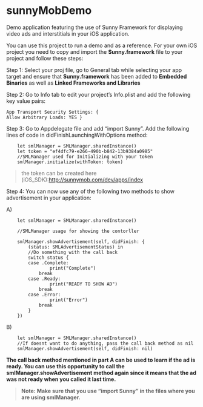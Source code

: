 # sunnyMobDemo
Demo application featuring the use of Sunny Framework for displaying video ads and interstitials in your iOS application. 


You can use this project to run a demo and as a reference. 
For your own iOS project you need to copy and import the **Sunny.framework** file to your project and follow these steps:

Step 1: Select your proj file, go to General tab while selecting your app target and ensure that **Sunny.framework** has been added to **Embedded Binaries** as well as **Linked Frameworks and Libraries**

Step 2: Go to Info tab to edit your project’s Info.plist and add the following key value pairs:

	
	App Transport Security Settings: {
	Allow Arbitrary Loads: YES }
	

Step 3: Go to Appdelegate file and add “import Sunny”. Add the following lines of code in didFinishLaunchingWithOptions method:
        
        
        let smlManager = SMLManager.sharedInstance()
        let token = "ef4dfc79-e266-490b-b842-13b9384a0985"
        //SMLManager used for Initializing with your token
        smlManager.initialize(withToken: token)
        
        
 > the token can be created here (iOS_SDK):http://sunnymob.com/dev/apps/index
 
  Step 4: You can now use any of the following two methods to show advertisement in your application:
  
  A)
  
    	
    	let smlManager = SMLManager.sharedInstance()

        //SMLManager usage for showing the contorller

        smlManager.showAdvertisement(self, didFinish: {
            (status: SMLAdvertisementStatus) in
            //Do something with the call back
            switch status {
            case .Complete:
                    print("Complete")
                break
            case .Ready:
                    print("READY TO SHOW AD")
                break
            case .Error:
                    print("Error")
                break
            }
        })
        
        
  B)
  
  	
    	let smlManager = SMLManager.sharedInstance()
        //If doesnt want to do anything, pass the call back method as nil
        smlManager.showAdvertisement(self, didFinish: nil)
        

**The call back method mentioned in part A can be used to learn if the ad is ready. You can use this opportunity to call the smlManager.showAdvertisement method again since it means that the ad was not ready when you called it last time.**

> **Note: Make sure that you use “import Sunny” in the files where you are using smlManager.**
